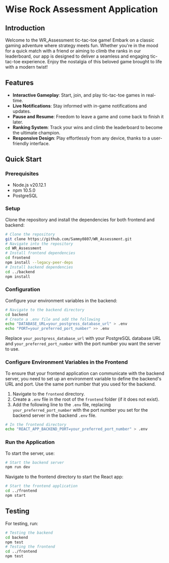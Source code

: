 
# Wise Rock Assessment Application

## Introduction
Welcome to the WR_Assessment tic-tac-toe game! Embark on a classic gaming adventure where strategy meets fun. Whether you're in the mood for a quick match with a friend or aiming to climb the ranks in our leaderboard, our app is designed to deliver a seamless and engaging tic-tac-toe experience. Enjoy the nostalgia of this beloved game brought to life with a modern twist!

## Features
- **Interactive Gameplay**: Start, join, and play tic-tac-toe games in real-time.
- **Live Notifications**: Stay informed with in-game notifications and updates.
- **Pause and Resume**: Freedom to leave a game and come back to finish it later.
- **Ranking System**: Track your wins and climb the leaderboard to become the ultimate champion.
- **Responsive Design**: Play effortlessly from any device, thanks to a user-friendly interface.

## Quick Start

### Prerequisites
- Node.js v20.12.1
- npm 10.5.0
- PostgreSQL

### Setup

Clone the repository and install the dependencies for both frontend and backend:

```bash
# Clone the repository
git clone https://github.com/Sammy0807/WR_Assessment.git
# Navigate into the repository
cd WR_Assessment
# Install frontend dependencies
cd frontend
npm install --legacy-peer-deps
# Install backend dependencies
cd ../backend
npm install
```

### Configuration

Configure your environment variables in the backend:

```bash
# Navigate to the backend directory
cd backend
# Create a .env file and add the following
echo "DATABASE_URL=your_postgress_database_url" > .env
echo "PORT=your_preferred_port_number" >> .env
```

Replace `your_postgress_database_url` with your PostgreSQL database URL and `your_preferred_port_number` with the port number you want the server to use.

### Configure Environment Variables in the Frontend

To ensure that your frontend application can communicate with the backend server, you need to set up an environment variable to define the backend's URL and port. Use the same port number that you used for the backend.

1. Navigate to the `frontend` directory.
2. Create a `.env` file in the root of the `frontend` folder (if it does not exist).
3. Add the following line to the `.env` file, replacing `your_preferred_port_number` with the port number you set for the backend server in the backend `.env` file.

```bash
# In the frontend directory
echo "REACT_APP_BACKEND_PORT=your_preferred_port_number" > .env
```

### Run the Application

To start the server, use:

```bash
# Start the backend server
npm run dev
```

Navigate to the frontend directory to start the React app:

```bash
# Start the frontend application
cd ../frontend
npm start
```

## Testing

For testing, run:

```bash
# Testing the backend
cd backend
npm test
# Testing the frontend
cd ../frontend
npm test
``` 

